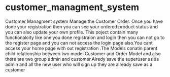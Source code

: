 # customer_managment_system

Customer Managment system Manage the Customer Order.
Once you have done your registration then you can see your ordered product status and you can also update your own profile.
This poject contain many functionaloity like one you done registraion and login then you can not go to the register page and
you can not access the login page also.You cant access your home page with out registration .The Models conatin parent child 
relationship between two model Customer and Order Model and also there are  two group  admin and customer.Alredy save the 
superuser as as admin and all the new user who will sign up they are already save as a customer
